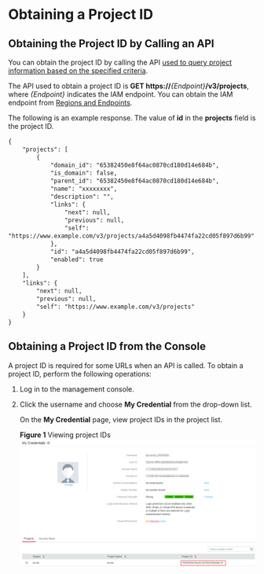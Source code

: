# Obtaining a Project ID<a name="cce_02_0341"></a>

## Obtaining the Project ID by Calling an API<a name="section1691341861315"></a>

You can obtain the project ID by calling the API  [used to query project information based on the specified criteria](https://docs.otc.t-systems.com/en-us/api/iam/en-us_topic_0057845625.html).

The API used to obtain a project ID is  **GET https://**_\{Endpoint\}_**/v3/projects**, where  _\{Endpoint\}_  indicates the IAM endpoint. You can obtain the IAM endpoint from  [Regions and Endpoints](https://docs.otc.t-systems.com/en-us/endpoint/index.html).

The following is an example response. The value of  **id**  in the  **projects**  field is the project ID.

```
{
    "projects": [
        {
            "domain_id": "65382450e8f64ac0870cd180d14e684b",
            "is_domain": false,
            "parent_id": "65382450e8f64ac0870cd180d14e684b",
            "name": "xxxxxxxx",
            "description": "",
            "links": {
                "next": null,
                "previous": null,
                "self": "https://www.example.com/v3/projects/a4a5d4098fb4474fa22cd05f897d6b99"
            },
            "id": "a4a5d4098fb4474fa22cd05f897d6b99",
            "enabled": true
        }
    ],
    "links": {
        "next": null,
        "previous": null,
        "self": "https://www.example.com/v3/projects"
    }
}
```

## Obtaining a Project ID from the Console<a name="section14547182915611"></a>

A project ID is required for some URLs when an API is called. To obtain a project ID, perform the following operations:

1.  Log in to the management console.
2.  Click the username and choose  **My Credential**  from the drop-down list.

    On the  **My Credential**  page, view project IDs in the project list.

    **Figure  1**  Viewing project IDs<a name="fig555610358190"></a>  
    ![](figures/viewing-project-ids.png "viewing-project-ids")


